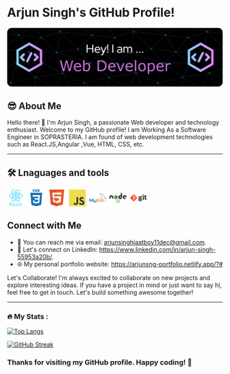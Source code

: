 
# Arjun Singh's GitHub Profile! 
<div id="badges">



![Header](./github-header-image.png)


## 😎 About Me
Hello there! 👋 I'm Arjun Singh, a passionate Web developer and technology enthusiast. Welcome to my GitHub profile!
I am Working As a Software Engineer in SOPRASTERIA. I am found of web development technologies such as React.JS,Angular ,Vue, HTML, CSS, etc.

---

## :hammer_and_wrench: Lnaguages and tools
<div>
  <img src="https://github.com/devicons/devicon/blob/master/icons/react/react-original-wordmark.svg" title="React" alt="React" width="40" height="40"/>&nbsp;
 <img src="https://github.com/devicons/devicon/blob/master/icons/css3/css3-plain-wordmark.svg"  title="CSS3" alt="CSS" width="40" height="40"/>&nbsp;
  <img src="https://github.com/devicons/devicon/blob/master/icons/html5/html5-original.svg" title="HTML5" alt="HTML" width="40" height="40"/>&nbsp;
  <img src="https://github.com/devicons/devicon/blob/master/icons/javascript/javascript-original.svg" title="JavaScript" alt="JavaScript" width="40" height="40"/>&nbsp;
  <img src="https://github.com/devicons/devicon/blob/master/icons/mysql/mysql-original-wordmark.svg" title="MySQL"  alt="MySQL" width="40" height="40"/>&nbsp;
  <img src="https://github.com/devicons/devicon/blob/master/icons/nodejs/nodejs-original-wordmark.svg" title="NodeJS" alt="NodeJS" width="40" height="40"/>&nbsp;
<img src="https://github.com/devicons/devicon/blob/master/icons/git/git-original-wordmark.svg" title="Git" **alt="Git" width="40" height="40"/>
</div>

 ## Connect with Me
+ 📧 You can reach me via email: arjunsinghjaatboy11dec@gmail.com.
+ 💼 Let's connect on LinkedIn: https://www.linkedin.com/in/arjun-singh-55953a20b/.
+ 🌐 My personal portfolio website: https://arjunsng-portfolio.netlify.app/?#

Let's Collaborate!
I'm always excited to collaborate on new projects and explore interesting ideas. If you have a project in mind or just want to say hi, feel free to get in touch. Let's build something awesome together!

---

 ### :fire: My Stats :
 [![Top Langs](https://github-readme-stats.vercel.app/api/top-langs/?username=Arjunsng&layout=compact&theme=vision-friendly-dark)](https://github.com/anuraghazra/github-readme-stats)

[![GitHub Streak](https://streak-stats.demolab.com?user=Arjunsng)](https://git.io/streak-stats)

### Thanks for visiting my GitHub profile. Happy coding! 🚀


